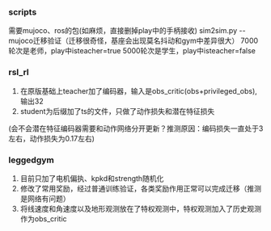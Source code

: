 
### scripts ###
需要mujoco、ros的包(如麻烦，直接删掉play中的手柄接收)
sim2sim.py --mujoco迁移验证（迁移很奇怪，基座会出现莫名抖动和gym中差异很大）
7000轮次是老师，play中isteacher=true
5000轮次是学生，play中isteacher=false
### rsl_rl ###
1. 在原版基础上teacher加了编码器，输入是obs_critic(obs+privileged_obs),输出32
2. student为后缀加了ts的文件，只做了动作损失和潜在特征损失

(会不会潜在特征编码器需要和动作网络分开更新？推测原因：编码损失一直处于3左右，动作损失为0.17左右)

### leggedgym ###
1. 目前只加了电机偏执、kpkd和strength随机化
2. 修改了常用奖励，经过普通训练验证，各类奖励作用正常可以完成迁移（推测是网络有问题）
3. 将线速度和角速度以及地形观测放在了特权观测中，特权观测加入了历史观测作为obs_critic
